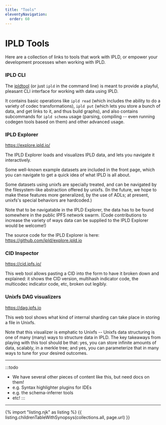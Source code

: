 ```yaml
---
title: "Tools"
eleventyNavigation:
  order: 60
---
```


IPLD Tools
==========

Here are a collection of links to tools that work with IPLD, or empower your development processes when working with IPLD.


### IPLD CLI

The [ipldtool](https://github.com/ipld/go-ipldtool) (or just `ipld` in the command line)
is meant to provide a playful, pleasant CLI interface for working with data using IPLD.

It contains basic operations like `ipld read` (which includes the ability to do a variety of codec transformations),
`ipld put` (which lets you store a bunch of data, and get links to it, and thus build graphs),
and also contains subcommands for `ipld schema` usage (parsing, compiling -- even running codegen tools based on them)
and other advanced usage.


### IPLD Explorer

https://explore.ipld.io/

The IPLD Explorer loads and visualizes IPLD data, and lets you navigate it interactively.

Some well-known example datasets are included in the front page, which you can navigate to get a quick idea of what IPLD is all about.

Some datasets using unixfs are specially treated, and can be navigated by the filesystem-like abstraction offered by unixfs.
(In the future, we hope to make these features more generalized, by the use of ADLs; at present, unixfs's special behaviors are hardcoded.)

Note that to be navigatable in the IPLD Explorer, the data has to be found somewhere in the public IPFS network swarm.
(Code contributions to increase the variety of ways data can be supplied to the IPLD Explorer would be welcome!)

The source code for the IPLD Explorer is here: https://github.com/ipld/explore.ipld.io


### CID Inspector

https://cid.ipfs.io/

This web tool allows pasting a CID into the form to have it broken down and explained:
it shows the CID version, multihash indicator code, the multicodec indicator code, etc, broken out legibly.


### Unixfs DAG visualizers

https://dag.ipfs.io

This web tool shows what kind of internal sharding can take place in storing a file in Unixfs.

Note that this visualizer is emphatic to Unixfs -- Unixfs data structuring is one of many (many) ways to structure data in IPLD.
The key takeaways from playing with this tool should be that: yes, you can store infinite amounts of data, scalably, in a merkle tree; and yes, you can parameterize that in many ways to tune for your desired outcomes.


---

:::todo
- We have several other pieces of content like this, but need docs on them!
- e.g. Syntax highlighter plugins for IDEs
- e.g. the schema-inferrer tools
- etc!
:::

---

{% import "listing.njk" as listing %}
{{ listing.childrenTableWithSynopsys(collections.all, page.url) }}
